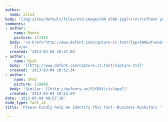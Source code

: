 ```yaml
---
author:
  name: xli13
body: "[img:sites/default/files/old-images/BR_4308.jpg]\r\n\r\nThank you so much!!"
comments:
- author:
    name: Renko
    picture: 111443
  body: '<a href="http://www.dafont.com/capture-it.font?fpp=500&af=on&text=BUSINESS+ROCKSTARS">Capture
    It</a>. '
  created: '2013-03-04 10:47:03'
- author:
    name: Ryuk
  body: '[[http://www.dafont.com/capture-it.font|Capture It]]'
  created: '2013-03-04 10:52:34'
- author:
    name: CFCG
    picture: 110888
  body: 'Similar: [[http://myfonts.us/53fD4t|ciclope]]'
  created: '2013-03-04 10:53:59'
date: '2013-03-04 09:57:10'
node_type: font_id
title: 'Please kindly help me identify this font--Business Rockstars '

---
```

